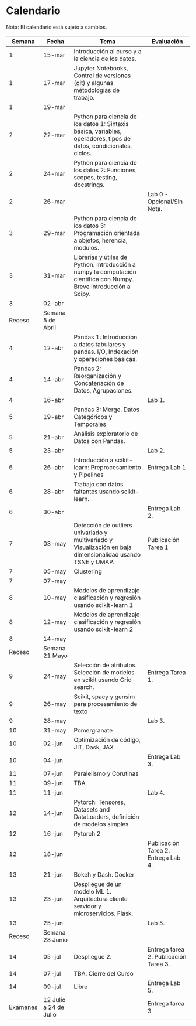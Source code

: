 # Calendario

Nota: El calendario está sujeto a cambios.

|  Semana  	|  Fecha  	|  Tema  	|  Evaluación  	|
|-	|-	|-	|-	|
| 1 	| 15-mar 	|  Introducción al curso y a la   ciencia de los datos.   	|     	|
| 1 	| 17-mar 	|  Jupyter Notebooks, Control de   versiones (git)   y algunas   métodologías de trabajo.  	|    	|
| 1 	| 19-mar 	|  	|    	|
| 2 	| 22-mar 	|  Python para ciencia de los datos   1: Sintaxis básica, variables, operadores, tipos de datos, condicionales,   ciclos.  	|     	|
| 2 	| 24-mar 	|  Python para ciencia de los datos   2: Funciones, scopes, testing, docstrings.   	|    	|
| 2 	| 26-mar 	|  	|  Lab 0 - Opcional/Sin Nota.   	|
| 3 	| 29-mar 	|  Python para ciencia de los datos   3: Programación orientada a objetos, herencia, modulos.   	|     	|
| 3 	| 31-mar 	|  Librerías y útiles de Python.   Introducción a numpy la computación científica con Numpy. Breve introducción   a Scipy.   	|    	|
| 3 	| 02-abr 	|  	|    	|
|     Receso  	| Semana 5 de Abril 	|    	|    	|
| 4 	| 12-abr 	|  Pandas 1: Introducción a datos   tabulares y pandas. I/O, Indexación y operaciones básicas.  	|     	|
| 4 	| 14-abr 	|  Pandas 2: Reorganización y   Concatenación de Datos, Agrupaciones. 	|    	|
| 4 	| 16-abr 	|  	|  Lab 1.  	|
| 5 	| 19-abr 	| Pandas 3: Merge. Datos Categóricos y Temporales 	|     	|
| 5 	| 21-abr 	|  Análisis exploratorio de Datos con   Pandas.  	|  	|
| 5 	| 23-abr 	|  	|  Lab 2.  	|
| 6 	| 26-abr 	| Introducción a scikit-learn: Preprocesamiento y Pipelines 	| Entrega Lab 1 	|
| 6 	| 28-abr 	| Trabajo con datos faltantes usando scikit-learn. 	|    	|
| 6 	| 30-abr 	|  	| Entrega Lab 2. 	|
| 7 	| 03-may 	| Detección de outliers univariado y multivariado y Visualización en baja   dimensionalidad usando TSNE y UMAP. 	| Publicación Tarea 1  	|
| 7 	| 05-may 	| Clustering 	|    	|
| 7 	| 07-may 	|  	|    	|
| 8 	| 10-may 	|  Modelos de aprendizaje   clasificación y regresión usando scikit-learn 1 	|  	|
| 8 	| 12-may 	|  Modelos de aprendizaje   clasificación y regresión usando scikit-learn 2 	|    	|
| 8 	| 14-may 	|  	|  	|
| Receso  	| Semana 21 Mayo 	|  	|  	|
| 9 	| 24-may 	|  Selección de atributos. Selección   de modelos en scikit usando Grid search.  	|  Entrega Tarea 1. 	|
| 9 	| 26-may 	|  Scikit, spacy y gensim para   procesamiento de texto  	|    	|
| 9 	| 28-may 	|  	| Lab 3. 	|
| 10 	| 31-may 	|  Pomergranate 	|  	|
| 10 	| 02-jun 	|  Optimización de código, JIT, Dask,   JAX 	|    	|
| 10 	| 04-jun 	|  	| Entrega Lab 3. 	|
| 11 	| 07-jun 	| Paralelismo y Corutinas 	|  	|
| 11 	| 09-jun 	|  TBA.  	|    	|
| 11 	| 11-jun 	|  	|  Lab 4. 	|
| 12 	| 14-jun 	|  Pytorch: Tensores, Datasets and   DataLoaders, definición de modelos simples.  	|     	|
| 12 	| 16-jun 	| Pytorch 2 	|    	|
| 12 	| 18-jun 	|  	|  Publicación Tarea 2. Entrega Lab   4. 	|
| 13 	| 21-jun 	|  Bokeh y Dash. Docker  	|     	|
| 13 	| 23-jun 	|  Despliegue de un modelo ML 1.   Arquitectura cliente servidor y microservicios. Flask.  	|    	|
| 13 	| 25-jun 	|  	| Lab 5.  	|
| Receso  	| Semana 28 Junio 	|  	|  	|
| 14 	| 05-jul 	|  Despliegue 2. 	|  Entrega tarea 2. Publicación Tarea   3. 	|
| 14 	| 07-jul 	| TBA. Cierre del Curso 	|    	|
| 14 	| 09-jul 	|  Libre  	| Entrega Lab 5. 	|
|  Exámenes  	|   12 Julio a 24 de Julio  	|     	|  Entrega tarea 3 	|